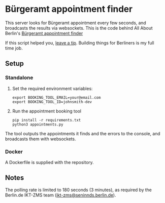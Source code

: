 # Bürgeramt appointment finder

This server looks for Bürgeramt appointment every few seconds, and broadcasts the results via websockets. This is the code behind All About Berlin's [Bürgeramt appointment finder](https://allaboutberlin.com/tools/appointment-finder)

If this script helped you, [leave a tip](https://allaboutberlin.com/donate). Building things for Berliners is my full time job.

## Setup

### Standalone

1. Set the required environment variables:
    ```
    export BOOKING_TOOL_EMAIL=your@email.com
    export BOOKING_TOOL_ID=johnsmith-dev
    ```

2. Run the appointment booking tool
    ```
    pip install -r requirements.txt
    python3 appointments.py
    ```

The tool outputs the appointments it finds and the errors to the console, and broadcasts them with websockets.

### Docker

A Dockerfile is supplied with the repository.

## Notes

The polling rate is limited to 180 seconds (3 minutes), as required by the Berlin.de IKT-ZMS team (ikt-zms@seninnds.berlin.de).
